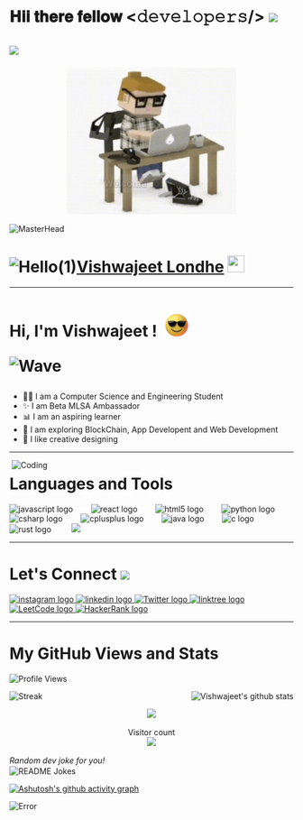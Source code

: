 <h1>
𝐇𝐢𝐢 𝐭𝐡𝐞𝐫𝐞 𝐟𝐞𝐥𝐥𝐨𝐰 <𝚍𝚎𝚟𝚎𝚕𝚘𝚙𝚎𝚛𝚜/> <img height="40" src="https://emoji.gg/assets/emoji/7333-parrotdance.gif" /><br />
</h1>

## <img src="https://readme-typing-svg.demolab.com?font=Fira+Code&pause=200&color=00F706FF&width=600&lines=async(❤️)=>{+await+Full+Stack+Web+Developer+};int+💻+{+return+Competitive+Programmer+};using+🙇‍♂️+public+class+Indie+Blockchain+Developer{}"/>

<div align="center" width="50"> <img src="https://github.com/PandaPatch/img/blob/main/github.gif" alt="Welcome!" width="300"/>
</div>

![MasterHead](https://repository-images.githubusercontent.com/588181932/e36ec678-7984-4cdd-8e4c-a3932772ff8e)
# ![Hello(1)](https://github.com/VishwajeetLondhe/VishwajeetLondhe/assets/126247101/9c4a5675-77ad-47d0-a18d-c09bdfacaa48)[Vishwajeet Londhe](https://github.com/VishwajeetLondhe) <img src="https://github.com/VishwajeetLondhe/VishwajeetLondhe/assets/126247101/319dd45d-ce6b-4e0c-ba93-335a045db06f" width="30px" height="30px" />


---
<h1> Hi, I'm Vishwajeet ! <img src="./about.gif" height="48px">
  
<img align="centre" alt="Wave" width="150" src = "https://github.com/VishwajeetLondhe/VishwajeetLondhe/assets/126247101/1df14577-4844-4c68-a612-286e47a5dfdd" width = 70px></h1>
- 👩‍💻 I am a Computer Science and Engineering Student
- ✨ I am Beta MLSA Ambassador
- 📊 I am an aspiring learner
- 🔭 I am exploring BlockChain, App Developent and Web Development
- 🎨 I like creative designing
---

<img align="right" alt="Coding" width="500" src="https://github.com/VishwajeetLondhe/VishwajeetLondhe/assets/126247101/3928c779-ca3a-4e88-a7b6-b243ad12f4e5">


# Languages and Tools
<div align="left">
  <img src="https://cdn.jsdelivr.net/gh/devicons/devicon/icons/javascript/javascript-original.svg" height="50" alt="javascript logo"  />
  <img width="24" /> 
  <img src="https://cdn.jsdelivr.net/gh/devicons/devicon/icons/react/react-original.svg" height="50" alt="react logo"  />
  <img width="24" />
  <img src="https://cdn.jsdelivr.net/gh/devicons/devicon/icons/html5/html5-original.svg" height="50" alt="html5 logo"  />
  <img width="24" />
  <img src="https://cdn.jsdelivr.net/gh/devicons/devicon/icons/python/python-original.svg" height="50" alt="python logo"  />
  <img width="24" />
  <img src="https://cdn.jsdelivr.net/gh/devicons/devicon/icons/csharp/csharp-original.svg" height="50" alt="csharp logo"  />
  <img width="24" />
  <img src="https://cdn.jsdelivr.net/gh/devicons/devicon/icons/cplusplus/cplusplus-original.svg" height="50" alt="cplusplus logo"  />
  <img width="24" />
  <img src="https://cdn.jsdelivr.net/gh/devicons/devicon/icons/java/java-original.svg" height="50" alt="java logo"  />
  <img width="24" />
  <img src="https://cdn.jsdelivr.net/gh/devicons/devicon/icons/c/c-original.svg" height="50" alt="c logo"  />
  <img width="24" />
  <img src="https://cdn.jsdelivr.net/gh/devicons/devicon/icons/rust/rust-plain.svg" height="55" alt="rust logo"  />
  <img width="28" />
   <img src="https://media.giphy.com/media/WUlplcMpOCEmTGBtBW/giphy.gif" width="215">
</div>

<!--![OpenCV](https://img.shields.io/badge/OpenCV-27338e?style=for-the-badge&logo=opencv&logoColor=white)-->

---
# Let's Connect <img src="https://raw.githubusercontent.com/ShahriarShafin/ShahriarShafin/main/Assets/handshake.gif" height="38px">
<div align="left">
  <a href="https://instagram.com/vishwajeet_0104" target="_blank">
    <img src="https://img.shields.io/static/v1?message=Instagram&logo=instagram&label=&color=E4405F&logoColor=white&labelColor=&style=for-the-badge" height="40" alt="instagram logo"  />
  </a>
  <a href="https://www.linkedin.com/in/vishwajeetlondhe" target="_blank">
    <img src="https://img.shields.io/static/v1?message=LinkedIn&logo=linkedin&label=&color=0077B5&logoColor=white&labelColor=&style=for-the-badge" height="40" alt="linkedin logo"  />
  </a>
   <a href="https://twitter.com/Vishwajeet_0104" target="_blank">
     <img src="https://img.shields.io/static/v1?message=Twitter&logo=X&label=&color=24292E&logoColor=Black&labelColor=&style=for-the-badge" height="40" alt="Twitter logo"  />
  </a>
  <a href="https://linktr.ee/vishwajeetlondhe" target="_blank">
    <img src="https://img.shields.io/static/v1?message=Linktree&logo=linktree&label=&color=1de9b6&logoColor=white&labelColor=&style=for-the-badge" height="40" alt="linktree logo"  />
  </a>
  <a href="https://leetcode.com/Vishwajeet_Londhe" target="_blank">
    <img src="https://img.shields.io/static/v1?message=LeetCode&logo=LeetCode&label=&color=1DA1F2&logoColor=white&labelColor=&style=for-the-badge" height="40" alt="LeetCode logo"  />
  </a>
  <a href="https://www.hackerrank.com/VishwajeetLondhe" target="_blank">
     <img src="https://img.shields.io/static/v1?message=HackerRank&logo=HackerRank&label=&color=24292E&logoColor=green&labelColor=&style=for-the-badge" height="40" alt="HackerRank logo"  />
  </a>
 
  ---

  # My GitHub Views and Stats

![Profile Views](https://komarev.com/ghpvc/?username=VishwajeetLondhe)

![Streak](https://streak-stats.demolab.com?user=Vishwajeet-Londhe) 
<img align="right" src="https://github-readme-stats-sigma-five.vercel.app/api?username=Vishwajeet-Londhe&hide=contribs,issues&show_icons=true&hide_border=true" alt="Vishwajeet's github stats" /></a>

<p align="center"> 
<img src="https://github-readme-stats-sigma-five.vercel.app/api/top-langs/?username=Vishwajeet-Londhe&layout=compact&hide_border=true" />
</p>

<p align="center"> 
  Visitor count<br>
  <img src="https://profile-counter.glitch.me/Vishwajeet-Londhe/count.svg" />
</p>

<i>Random dev joke for you!</i><br>
<img align="center" src="https://readme-jokes.vercel.app/api?bgColor=%23073b4c&textColor=%2306d6a0&aColor=%2306d6a0&borderColor=%2306d6a0" alt="README Jokes" />

<!-- ![Contribution Graph](https://github-readme-activity-graph.cyclic.app/graph?username=Vishwajeet-Londhe&bg_color=0d1117&color=ffffff&line=00F706FF&point=f9fafa&area=true&hide_border=true) -->

[![Ashutosh's github activity graph](https://github-readme-activity-graph.vercel.app/graph?username=Vishwajeet-Londhe&bg_color=ffffff&color=000000&line=ff4df3&point=000000&area=true&hide_border=true)](https://github.com/ashutosh00710/github-readme-activity-graph)

![Error](https://readme-typing-svg.herokuapp.com/?font=Fira+Code&size=24&duration=100&pause=10&color=00F706FF&center=true&vCenter=true&height=40&lines=Error+404+Not+Found)

</div>
